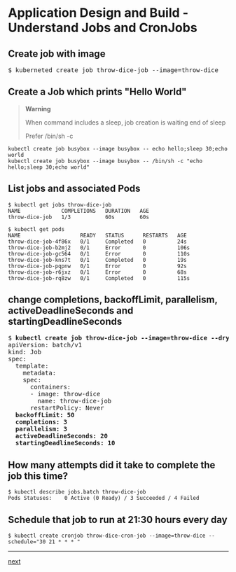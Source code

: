 # Application Design and Build - Understand Jobs and CronJobs

## Create job with image
[//]: # (source 04/Jobs and CronJobs)

<pre>
$ kuberneted create job throw-dice-job --image=throw-dice
</pre>


## Create a Job which prints "Hello World"

>**Warning**
>
>When command includes a sleep, job creation is waiting end of sleep
>
>Prefer /bin/sh -c

```
kubectl create job busybox --image busybox -- echo hello;sleep 30;echo world
kubectl create job busybox --image busybox -- /bin/sh -c "echo hello;sleep 30;echo world"
```


## List jobs and associated Pods

```
$ kubectl get jobs throw-dice-job 
NAME             COMPLETIONS   DURATION   AGE
throw-dice-job   1/3           60s        60s
```

```
$ kubectl get pods
NAME                   READY   STATUS      RESTARTS   AGE
throw-dice-job-4f86x   0/1     Completed   0          24s
throw-dice-job-b2mj2   0/1     Error       0          106s
throw-dice-job-gc564   0/1     Error       0          110s
throw-dice-job-kns7t   0/1     Completed   0          19s
throw-dice-job-pqpnw   0/1     Error       0          92s
throw-dice-job-r6jxz   0/1     Error       0          68s
throw-dice-job-rq8zw   0/1     Completed   0          115s
```

## change completions, backoffLimit, parallelism, activeDeadlineSeconds and startingDeadlineSeconds

<pre>
$ <b>kubectl create job throw-dice-job --image=throw-dice --dry-run=client -o yaml</b>
apiVersion: batch/v1
kind: Job
spec:
  template:
    metadata:
    spec:
      containers:
      - image: throw-dice
        name: throw-dice-job
      restartPolicy: Never
  <b>backoffLimit: 50
  completions: 3
  parallelism: 3
  activeDeadlineSeconds: 20
  startingDeadlineSeconds: 10</b>
</pre>

## How many attempts did it take to complete the job this time?

```
$ kubectl describe jobs.batch throw-dice-job 
Pods Statuses:    0 Active (0 Ready) / 3 Succeeded / 4 Failed
```

## Schedule that job to run at 21:30 hours every day

```
$ kubectl create cronjob throw-dice-cron-job --image=throw-dice --schedule="30 21 * * * "
```


---
[next](./03-multi-container-pod-design.md)

